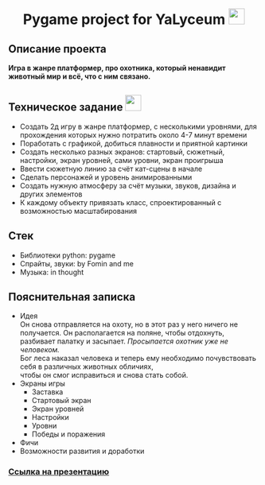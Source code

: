 <h1 align="center">Pygame project for YaLyceum
<img src="https://media.giphy.com/media/8lQyyys3SGBoUUxrUp/giphy.gif" height="32"/></h1>
<h2>Описание проекта</h2>
<p><b>Игра в жанре платформер, про охотника, который ненавидит животный мир и всё, что с ним связано.</b>
<h2>Техническое задание <img src="https://media.giphy.com/media/v1.Y2lkPTc5MGI3NjExMW5oaTJkbm1xdTg3N2FqbGt0aXE1ZGhjOGJ2eDU1dTdobjI1aXJmbCZlcD12MV9pbnRlcm5hbF9naWZfYnlfaWQmY3Q9Zw/9Y5BbDSkSTiY8/giphy.gif" height="32"/></h2>
<ul>
 <li>Создать 2д игру в жанре платформер, с несколькими уровнями, для прохождения которых нужно потратить около 4-7 минут времени</li>
 <li>Поработать с графикой, добиться плавности и приятной картинки</li>
 <li>Создать несколько разных экранов: стартовый, сюжетный, настройки, экран уровней, сами уровни, экран проигрыша</li>
 <li>Ввести сюжетную линию за счёт кат-сцены в начале</li>
 <li>Сделать персонажей и уровень анимированными</li>
 <li>Создать нужную атмосферу за счёт музыки, звуков, дизайна и других элементов</li>
 <li>К каждому объекту привязать класс, спроектированный с возможностью масштабирования</li>
</ul>
<h2>Стек</h2>
<ul>
 <li>Библиотеки python: pygame</li>
 <li>Спрайты, звуки: by Fomin and me</li>
 <li>Музыка: in thought</li>
</ul>

<h2>Пояснительная записка</h2>
<ul>
 <li>Идея<br>
 Он снова отправляется на охоту, но в этот раз у него ничего не получается. Он располагается на поляне, чтобы отдохнуть, разбивает палатку и засыпает.
 <i>Просыпается охотник уже не человеком.</i><br> Бог леса наказал человека и теперь ему необходимо почувствовать себя в различных животных обличиях,<br> чтобы он смог исправиться и снова стать собой.
 </li>
 <li>Экраны игры
 <ul type="square">
  <li>Заставка</li>
  <li>Стартовый экран</li>
  <li>Экран уровней</li>
  <li>Настройки</li>
  <li>Уровни</li>
  <li>Победы и поражения</li>
 </ul>
 </li>
 <li>Фичи</li>
 <li>Возможности развития и доработки</li>
</ul>

<h3><a href="https://docs.google.com/presentation/d/1nmNzOFceOYJmHsf3-IXsjekwuiLy9mlFkElmWmWjkAk/edit?usp=sharing">Ссылка на презентацию</a></h3>

